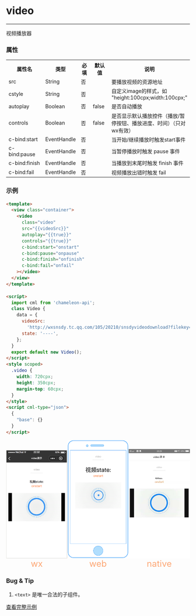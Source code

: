 # video

---

视频播放器

### 属性

<table>
  <tr>
    <th width="200px">属性名</th>
    <th>类型</th>
    <th width="60px">必填</th>
    <th width="80px">默认值</th>
    <th>说明</th>
  </tr>
  <tr>
    <td>src</td>
    <td>String</td>
    <td>否</td>
    <td></td>
    <td>要播放视频的资源地址</td>
  </tr>
    <tr>
    <td>cstyle</td>
    <td>String</td>
    <td>否</td>
    <td></td>
    <td>自定义image的样式，如 "height:100cpx;width:100cpx;"</td>
  </tr>
  <tr>
    <td>autoplay</td>
    <td>Boolean</td>
    <td>否</td>
    <td>false</td>
    <td>是否自动播放</td>
  </tr>
  <tr>
    <td>controls</td>
    <td>Boolean</td>
    <td>否</td>
    <td>false</td>
    <td>是否显示默认播放控件（播放/暂停按钮、播放进度、时间）（只对wx有效）</td>
  </tr>
  <tr>
    <td>c-bind:start</td>
    <td>EventHandle</td>
    <td>否</td>
    <td></td>
    <td>当开始/继续播放时触发start事件
    </td>
  </tr>
  <tr>
    <td>c-bind:pause</td>
    <td>EventHandle</td>
    <td>否</td>
    <td></td>
    <td>当暂停播放时触发 pause 事件
    </td>
  </tr>
  <tr>
    <td>c-bind:finish</td>
    <td>EventHandle</td>
    <td>否</td>
    <td></td>
    <td>当播放到末尾时触发 finish 事件
    </td>
  </tr>
  <tr>
    <td>c-bind:fail</td>
    <td>EventHandle</td>
    <td>否</td>
    <td></td>
    <td>视频播放出错时触发 fail
    </td>
  </tr>
</table>

### 示例

```html
<template>
  <view class="container">
    <video
      class="video"
      src="{{videoSrc}}"
      autoplay="{{true}}"
      controls="{{true}}"
      c-bind:start="onstart"
      c-bind:pause="onpause"
      c-bind:finish="onfinish"
      c-bind:fail="onfail"
    ></video>
  </view>
</template>

<script>
  import cml from 'chameleon-api';
  class Video {
    data = {
      videoSrc:
        'http://wxsnsdy.tc.qq.com/105/20210/snsdyvideodownload?filekey=30280201010421301f0201690402534804102ca905ce620b1241b726bc41dcff44e00204012882540400&bizid=1023&hy=SH&fileparam=302c020101042530230204136ffd93020457e3c4ff02024ef202031e8d7f02030f42400204045a320a0201000400',
      state: '----',
    };
  }
  export default new Video();
</script>
<style scoped>
  .video {
    width: 720cpx;
    height: 350cpx;
    margin-top: 60cpx;
  }
</style>
<script cml-type="json">
  {
    "base": {}
  }
</script>
```

<div style="display: flex;flex-direction: row;justify-content: space-around; align-items: flex-end;">
  <div style="display: flex;flex-direction: column;align-items: center;">
    <img src="../../../assets/video.png" width="200px" height="100%" />
    <text style="color: #fda775;font-size: 24px;">wx</text>
  </div>
  <div style="display: flex;flex-direction: column;align-items: center;">
    <img src="../../../assets/video_web.png" width="200px" height="100%"/>
    <text style="color: #fda775;font-size: 24px;">web</text>
  </div>
  <div style="display: flex;flex-direction: column;align-items: center;">
    <img src="../../../assets/video_weex.jpeg" width="200px" height="100%"/>
    <text style="color: #fda775;font-size: 24px;">native</text>
  </div>
</div>

### Bug & Tip

1. `<text>` 是唯一合法的子组件。

[查看完整示例](/example/video.html)
